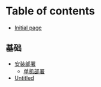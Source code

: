 # Table of contents

* [Initial page](README.md)

## 基础

* [安装部署](ji-chu/kuai-su-ru-men/README.md)
  * [单机部署](ji-chu/kuai-su-ru-men/dan-ji-bu-shu.md)
* [Untitled](ji-chu/untitled.md)

